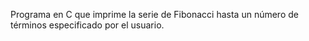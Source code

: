 Programa en C que imprime la serie de Fibonacci hasta un número de términos especificado por el usuario.
